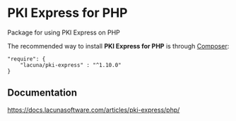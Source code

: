 # PKI Express for PHP

Package for using PKI Express on PHP

The recommended way to install **PKI Express for PHP** is through [Composer](http://getcomposer.org):

    "require": {
        "lacuna/pki-express" : "^1.10.0"
    }

## Documentation

https://docs.lacunasoftware.com/articles/pki-express/php/
